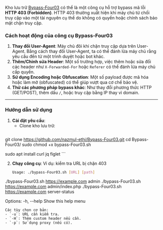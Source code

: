 Kho lưu trữ [Bypass-Four03](https://github.com/nazmul-ethi/Bypass-Four03) có thể là một công cụ hỗ trợ bypass mã lỗi **HTTP 403 (Forbidden)**. HTTP 403 thường xuất hiện khi máy chủ từ chối truy cập vào một tài nguyên cụ thể do không có quyền hoặc chính sách bảo mật chặn truy cập.

### **Cách hoạt động của công cụ Bypass-Four03**
1. **Thay đổi User-Agent**: Máy chủ đôi khi chặn truy cập dựa trên User-Agent. Bằng cách thay đổi User-Agent, ta có thể đánh lừa máy chủ rằng yêu cầu đến từ một trình duyệt hoặc bot khác.
2. **Thêm/Chỉnh sửa Header**: Một số trường hợp, việc thêm hoặc sửa đổi các header như `X-Forwarded-For` hoặc `Referer` có thể đánh lừa máy chủ cấp quyền.
3. **Sử dụng Encoding hoặc Obfuscation**: Một số payload được mã hóa hoặc làm mờ (obfuscated) có thể giúp vượt qua cơ chế bảo vệ.
4. **Thử các phương pháp bypass khác**: Như thay đổi phương thức HTTP (GET/POST), thêm dấu `/`, hoặc truy cập bằng IP thay vì domain.

---

### **Hướng dẫn sử dụng**
1. **Cài đặt yêu cầu**:
   - Clone kho lưu trữ:
     ```bash
git clone https://github.com/nazmul-ethi/Bypass-Four03.git
cd Bypass-Four03/
sudo chmod +x bypass-Four03.sh

sudo apt install curl jq figlet
     ```

2. **Chạy công cụ**:
   Ví dụ: kiểm tra URL bị chặn 403
   ```bash
   Usage: ./bypass-Four03.sh [URL] [path]

./bypass-Four03.sh https://example.com admin
./bypass-Four03.sh https://example.com admin/index.php
./bypass-Four03.sh https://example.com server-status

Options:
  -h, --help    Show this help menu
   ```
   Các tùy chọn cơ bản:
   - `-u`: URL cần kiểm tra.
   - `-H`: Thêm custom header nếu cần.
   - `-p`: Sử dụng proxy (nếu có).



